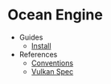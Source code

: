 # Ocean Engine

* Guides
  * [Install](./Docs/Install.md)
* References
  * [Conventions](./Docs/Conventions.md)
  * [Vulkan Spec](./Docs/vkspec.pdf)
